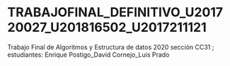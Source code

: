 # TRABAJOFINAL_DEFINITIVO_U201720027_U201816502_U2017211121
Trabajo Final de Algoritmos y Estructura de datos 2020 sección CC31 ; estudiantes: Enrique Postigo_David Cornejo_Luis Prado

